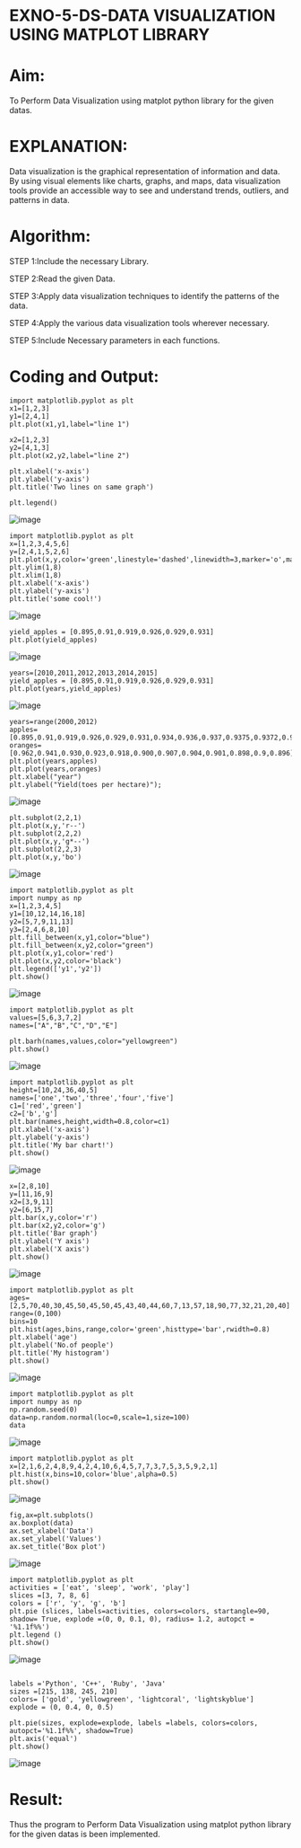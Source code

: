 # EXNO-5-DS-DATA VISUALIZATION USING MATPLOT LIBRARY

# Aim:
  To Perform Data Visualization using matplot python library for the given datas.

# EXPLANATION:
Data visualization is the graphical representation of information and data. By using visual elements like charts, graphs, and maps, data visualization tools provide an accessible way to see and understand trends, outliers, and patterns in data.

# Algorithm:
STEP 1:Include the necessary Library.

STEP 2:Read the given Data.

STEP 3:Apply data visualization techniques to identify the patterns of the data.

STEP 4:Apply the various data visualization tools wherever necessary.

STEP 5:Include Necessary parameters in each functions.

# Coding and Output:
```
import matplotlib.pyplot as plt
x1=[1,2,3]
y1=[2,4,1]
plt.plot(x1,y1,label="line 1")

x2=[1,2,3]
y2=[4,1,3]
plt.plot(x2,y2,label="line 2")

plt.xlabel('x-axis')
plt.ylabel('y-axis')
plt.title('Two lines on same graph')

plt.legend()
```

![image](https://github.com/user-attachments/assets/b209c136-0845-4f9e-9156-2f66acd26497)
```
import matplotlib.pyplot as plt
x=[1,2,3,4,5,6]
y=[2,4,1,5,2,6]
plt.plot(x,y,color='green',linestyle='dashed',linewidth=3,marker='o',markerfacecolor='blue',markersize=12)
plt.ylim(1,8)
plt.xlim(1,8)
plt.xlabel('x-axis')
plt.ylabel('y-axis')
plt.title('some cool!')
```
![image](https://github.com/user-attachments/assets/508d1d56-5371-4ef8-b809-39db385e4c0e)
```
yield_apples = [0.895,0.91,0.919,0.926,0.929,0.931]
plt.plot(yield_apples)
```
![image](https://github.com/user-attachments/assets/b3a9637b-2c0c-4daa-acb8-132f4f62ef94)
```
years=[2010,2011,2012,2013,2014,2015]
yield_apples = [0.895,0.91,0.919,0.926,0.929,0.931]
plt.plot(years,yield_apples)
```
![image](https://github.com/user-attachments/assets/3bfbe673-3c02-4f39-92bb-6e131ac9ebd4)
```
years=range(2000,2012)
apples=[0.895,0.91,0.919,0.926,0.929,0.931,0.934,0.936,0.937,0.9375,0.9372,0.939]
oranges=[0.962,0.941,0.930,0.923,0.918,0.900,0.907,0.904,0.901,0.898,0.9,0.896]
plt.plot(years,apples)
plt.plot(years,oranges)
plt.xlabel("year")
plt.ylabel("Yield(toes per hectare)");
```
![image](https://github.com/user-attachments/assets/073e87f3-4f7f-48d3-8ca2-a8db64a1cc3d)
```
plt.subplot(2,2,1)
plt.plot(x,y,'r--')
plt.subplot(2,2,2)
plt.plot(x,y,'g*--')
plt.subplot(2,2,3)
plt.plot(x,y,'bo')
```
![image](https://github.com/user-attachments/assets/a47e5584-6f97-4346-a988-c99aaa5e18f8)
```
import matplotlib.pyplot as plt
import numpy as np
x=[1,2,3,4,5]
y1=[10,12,14,16,18]
y2=[5,7,9,11,13]
y3=[2,4,6,8,10]
plt.fill_between(x,y1,color="blue")
plt.fill_between(x,y2,color="green")
plt.plot(x,y1,color='red')
plt.plot(x,y2,color='black')
plt.legend(['y1','y2'])
plt.show() 
```
![image](https://github.com/user-attachments/assets/b1b25ad1-79be-4700-aedd-77391575d0ed)

```
import matplotlib.pyplot as plt
values=[5,6,3,7,2]
names=["A","B","C","D","E"]

plt.barh(names,values,color="yellowgreen")
plt.show()
```
![image](https://github.com/user-attachments/assets/e1fff4bf-2d14-42b8-b588-1360055accd6)
```
import matplotlib.pyplot as plt
height=[10,24,36,40,5]
names=['one','two','three','four','five']
c1=['red','green']
c2=['b','g']
plt.bar(names,height,width=0.8,color=c1)
plt.xlabel('x-axis')
plt.ylabel('y-axis')
plt.title('My bar chart!')
plt.show()
```
![image](https://github.com/user-attachments/assets/3b066074-6475-4112-a114-02b2a71aa1ba)
```
x=[2,8,10]
y=[11,16,9]
x2=[3,9,11]
y2=[6,15,7]
plt.bar(x,y,color='r')
plt.bar(x2,y2,color='g')
plt.title('Bar graph')
plt.ylabel('Y axis')
plt.xlabel('X axis')
plt.show()
```
![image](https://github.com/user-attachments/assets/6486a9b4-5b50-43c7-b99c-163147f60491)
```
import matplotlib.pyplot as plt
ages=[2,5,70,40,30,45,50,45,50,45,43,40,44,60,7,13,57,18,90,77,32,21,20,40]
range=(0,100)
bins=10
plt.hist(ages,bins,range,color='green',histtype='bar',rwidth=0.8)
plt.xlabel('age')
plt.ylabel('No.of people')
plt.title('My histogram')
plt.show() 
```
![image](https://github.com/user-attachments/assets/f3457e80-e4b0-402f-b441-66179602f2c3)

```
import matplotlib.pyplot as plt
import numpy as np
np.random.seed(0)
data=np.random.normal(loc=0,scale=1,size=100)
data
```
![image](https://github.com/user-attachments/assets/09f9b050-fce5-49c1-9570-37d6faad9a65)
```
import matplotlib.pyplot as plt
x=[2,1,6,2,4,8,9,4,2,4,10,6,4,5,7,7,3,7,5,3,5,9,2,1]
plt.hist(x,bins=10,color='blue',alpha=0.5)
plt.show()
```
![image](https://github.com/user-attachments/assets/29b2cdd0-fbe2-4c10-bf81-1627a8703811)
```
fig,ax=plt.subplots()
ax.boxplot(data)
ax.set_xlabel('Data')
ax.set_ylabel('Values')
ax.set_title('Box plot')
```
![image](https://github.com/user-attachments/assets/6fa63ec1-7422-4606-8073-82ddb3d3e172)
```
import matplotlib.pyplot as plt
activities = ['eat', 'sleep', 'work', 'play']
slices =[3, 7, 8, 6]
colors = ['r', 'y', 'g', 'b'] 
plt.pie (slices, labels=activities, colors=colors, startangle=90, shadow= True, explode =(0, 0, 0.1, 0), radius= 1.2, autopct = '%1.1f%%')
plt.legend ()
plt.show()
```
![image](https://github.com/user-attachments/assets/c060fbe6-a998-4562-9631-2dc8289e198f)
```

labels ='Python', 'C++', 'Ruby', 'Java'
sizes =[215, 138, 245, 210]
colors= ['gold', 'yellowgreen', 'lightcoral', 'lightskyblue'] 
explode = (0, 0.4, 0, 0.5)

plt.pie(sizes, explode=explode, labels =labels, colors=colors, autopct='%1.1f%%', shadow=True)
plt.axis('equal')
plt.show()
```
![image](https://github.com/user-attachments/assets/fc88c3d7-4848-4636-9dd0-8e93efd89f3c)



# Result:
Thus the program to Perform Data Visualization using matplot python library for the given datas is been implemented.
